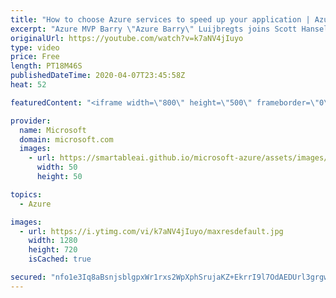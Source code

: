 ```yaml
---
title: "How to choose Azure services to speed up your application | Azure Friday"
excerpt: "Azure MVP Barry \"Azure Barry\" Luijbregts joins Scott Hanselman to outline how you can choose the right Azure services to speed up your application.  1:00 - Presentation  Azure services https://aka.ms/azfr/625/01  Pluralsight course: Microsoft Azure for Developers: What to Use When (paywall) https://aka.ms/azfr/625/02"
originalUrl: https://youtube.com/watch?v=k7aNV4jIuyo
type: video
price: Free
length: PT18M46S
publishedDateTime: 2020-04-07T23:45:58Z
heat: 52

featuredContent: "<iframe width=\"800\" height=\"500\" frameborder=\"0\" src=\"https://www.youtube.com/embed/k7aNV4jIuyo\" allow=\"accelerometer; autoplay; encrypted-media; gyroscope; picture-in-picture\" allowfullscreen></iframe>"

provider:
  name: Microsoft
  domain: microsoft.com
  images:
    - url: https://smartableai.github.io/microsoft-azure/assets/images/organizations/microsoft.com-50x50.jpg
      width: 50
      height: 50

topics:
  - Azure

images:
  - url: https://i.ytimg.com/vi/k7aNV4jIuyo/maxresdefault.jpg
    width: 1280
    height: 720
    isCached: true

secured: "nfo1e3Iq8aBsnjsblgpxWr1rxs2WpXphSrujaKZ+EkrrI9l7OdAEDUrl3grgwVoL9YVwOjkLMeSppH1Hyb428msfLVgLz9a9CkL3cSpXMOU4RfHRn+Kn7qOnVoCH8q2EbQzRJQmeIJV4Nr+GTfNIzTP/8ruDX1eN5WYnK7SdWifGFiE+oCTidAle3VIioPBlM3EBsxg1MmcmtP3OT/JEP3gv1M256sXAoxiQxVKVUFhFhYsJVrTfqkKKR4861nSQ/PeDK9H4+oLTok44F97MGYIqLrCGPU5gf4mztNqY/VteS5QQsvEtdhAlWLjYLb8lFygZfk9djaxd1yJruLUW1DoC8EwQR9qcUZHmg5471wV4upd8ZZJG/2p46iYeoqNYO3/wXBnTe/DASBrqDAcIEWYw3obNgZ+oH+zhpqHiVw8=;aCuCfio6bFWJ34kmzy5Sag=="
---
```


